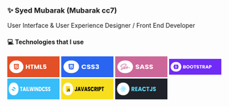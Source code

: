 ### ✨ Syed Mubarak (Mubarak cc7)

User Interface & User Experience Designer / Front End Developer


#### 💻 Technologies that I use

<img src="https://raw.githubusercontent.com/iz-syed/iz-syed/main/assets/html.svg" width="120" height="48" />
<img src="https://raw.githubusercontent.com/iz-syed/iz-syed/main/assets/css.svg" width="120" height="48" />
<img src="https://raw.githubusercontent.com/iz-syed/iz-syed/main/assets/sass.svg" width="120" height="48" />
<img src="https://raw.githubusercontent.com/iz-syed/iz-syed/main/assets/bootstrap.svg" width="120" height="48" />
<img src="https://raw.githubusercontent.com/iz-syed/iz-syed/main/assets/tailwind.svg" width="120" height="48" />
<img src="https://raw.githubusercontent.com/iz-syed/iz-syed/main/assets/javascript.svg" width="120" height="48" />
<img src="https://raw.githubusercontent.com/iz-syed/iz-syed/main/assets/react.svg" width="120" height="48" />


<!-- ![HTML5](https://raw.githubusercontent.com/iz-syed/iz-syed/main/assets/html.svg =120x48) 
![CSS3](https://raw.githubusercontent.com/iz-syed/iz-syed/main/assets/css.svg =120x48) 
![SASS](https://raw.githubusercontent.com/iz-syed/iz-syed/main/assets/sass.svg =120x48) 
![Bootstrap](https://raw.githubusercontent.com/iz-syed/iz-syed/main/assets/bootstrap.svg =120x48)  
![TailwindCSS](https://raw.githubusercontent.com/iz-syed/iz-syed/main/assets/tailwind.svg =120x48) 
![JavaScript](https://raw.githubusercontent.com/iz-syed/iz-syed/main/assets/javascript.svg =120x48) 
![React](https://raw.githubusercontent.com/iz-syed/iz-syed/main/assets/react.svg =120x48) -->



<!--
**iz-syed/iz-syed** is a ✨ _special_ ✨ repository because its `README.md` (this file) appears on your GitHub profile.

Here are some ideas to get you started:

- 🔭 I’m currently working on ...
- 🌱 I’m currently learning ...
- 👯 I’m looking to collaborate on ...
- 🤔 I’m looking for help with ...
- 💬 Ask me about ...
- 📫 How to reach me: ...
- 😄 Pronouns: ...
- ⚡ Fun fact: ...
-->
